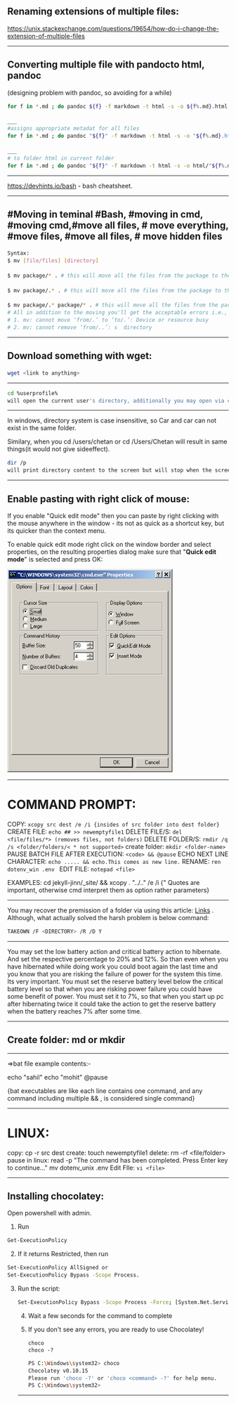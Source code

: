 ## Renaming extensions of multiple files:

https://unix.stackexchange.com/questions/19654/how-do-i-change-the-extension-of-multiple-files

***

## Converting multiple file with pandocto html, pandoc

(designing problem with pandoc, so avoiding for a while)

```bash
for f in *.md ; do pandoc ${f} -f markdown -t html -s -o ${f%.md}.html  ; done

___
#assigns appropriate metadat for all files
for f in *.md ; do pandoc "${f}" -f markdown -t html -s -o "${f%.md}.html" --metadata title="${f%.md}"  ; done

___
# to folder html in current folder
for f in *.md ; do pandoc "${f}" -f markdown -t html -s -o html/"${f%.md}.html" --metadata title="${f%.md}"  ; done
```





***

https://devhints.io/bash - bash cheatsheet.

***

## #Moving in teminal #Bash, #moving in cmd, #moving cmd,#move all files, # move everything, #move files, #move all files, # move hidden files 

```bash
Syntax:
$ mv [file/files] [directory]

$ mv package/* . # this will move all the files from the package to the current directory(except the files starting with .)

$ mv package/.* . # this will move all the files from the package to the current directory(only the files starting with .)

$ mv package/.* package/* . # this will move all the files from the package to the current directory (includes ALL FILES).
# All in addition to the moving you'll get the acceptable errors i.e.,
# 1. mv: cannot move ‘from/.’ to ‘to/.’: Device or resource busy
# 2. mv: cannot remove ‘from/..’: s  directory
```

***

## Download something with wget:

```bash
wget <link to anything>
```



***

```bash
cd %userprofile%
will open the current user's directory, additionally you may open via cd /users/chetan
```



***



In windows, directory system is case insensitive, so Car and car can not exist in the same folder.

Similary, when you cd /users/chetan or cd /Users/Chetan will result in same things(it would not give sideeffect).

```bash
dir /p
will print directory content to the screen but will stop when the screen is filled.
```



***

## Enable pasting with right click of mouse:

If you enable "Quick edit mode" then you can paste by right clicking with the mouse anywhere in the window - its not as quick as a shortcut key, but its quicker than the context menu.

To enable quick edit mode right click on the window border and select properties, on the resulting properties dialog make sure that "**Quick edit mode**" is selected and press OK:

![Screenshot of the properties dialog](ft1L6.png)

***

# COMMAND PROMPT:

COPY: `xcopy src dest /e /i {insides of src folder into dest folder}`
CREATE FILE: `echo ## >> newemptyfile1`
DELETE FILE/S: `del <file/files/*> (removes files, not folders)`
DELETE FOLDER/S: `rmdir /q /s <folder/folders/< * not supported>`
create folder: `mkdir <folder-name>`
PAUSE BATCH FILE AFTER EXECUTION: `<code> && @pause`
ECHO NEXT LINE CHARACTER: `echo ..... && echo.This comes as new line.`
RENAME: `ren dotenv_win .env `
EDIT FILE: `notepad <file>`

EXAMPLES: 
cd jekyll-jinn/_site/ && xcopy . "../.." /e /i {" Quotes are important, otherwise cmd interpret them as option rather parameters}

***

You may recover the premission of a folder via using this article: [Links](https://answers.microsoft.com/en-us/windows/forum/windows_8-files/you-dont-currently-have-permission-to-access-this/2cc4abe2-41ea-4023-b594-104c3b9e9f4d?auth=1) . Although, what actually solved the harsh problem is below command:

```bash
TAKEOWN /F <DIRECTORY> /R /D Y
```

***

You may set the low battery action and critical battery action to hibernate. And set the respective percentage to 20% and 12%. So than even when you have hibernated while doing work you  could boot again the last time and you know that you are risking the failure of power for the system this time. Its very important. You must set the reserve battery level below the critical battery level so that when you are risking power failure you could have some benefit of power. You must set it to 7%, so that when you start up pc after hibernating twice it could take the action to get the reserve battery when the battery reaches 7% after some time.

***

## Create folder: md or mkdir

***

=>bat file example contents:-

echo "sahil"
echo "mohit"
@pause

{bat executables are like each line contains one command, and any command including multiple && , is considered single command}

__________________________________________________________
# LINUX:

copy: cp -r src dest
create: touch newemptyfile1
delete: rm -rf <file/folder>
pause in linux: read -p "The command has been completed. Press Enter  key to continue..."
 mv dotenv_unix .env 
Edit FIle: `vi <file>`

***

## Installing chocolatey:

Open powershell with admin.

1. Run 

```bash
Get-ExecutionPolicy
```

2. If it returns Restricted, then run 

```bash
Set-ExecutionPolicy AllSigned or 
Set-ExecutionPolicy Bypass -Scope Process.
```

3. Run the script:

   ```bash
   Set-ExecutionPolicy Bypass -Scope Process -Force; [System.Net.ServicePointManager]::SecurityProtocol = [System.Net.ServicePointManager]::SecurityProtocol -bor 3072; iex ((New-Object System.Net.WebClient).DownloadString('https://chocolatey.org/install.ps1'))
   ```

   4. Wait a few seconds for the command to complete

   5. If you don't see any errors, you are ready to use Chocolatey! 

      ```
      choco
      choco -?
      ```

      ```bash 
      PS C:\Windows\system32> choco
      Chocolatey v0.10.15
      Please run 'choco -?' or 'choco <command> -?' for help menu.
      PS C:\Windows\system32>
      ```

      

   ***

   